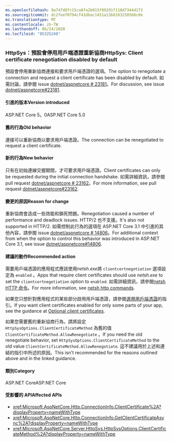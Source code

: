 ```yaml
---
ms.openlocfilehash: 9a747d8fc15ca8fa2b915f89291f118d7344d172
ms.sourcegitcommit: dc2feef0794cf41dbac1451a13b8183258566c0e
ms.translationtype: MT
ms.contentlocale: zh-TW
ms.lasthandoff: 06/24/2020
ms.locfileid: "85325248"
---
```

### <a name="httpsys-client-certificate-renegotiation-disabled-by-default"></a><span data-ttu-id="f5998-101">HttpSys：預設會停用用戶端憑證重新協商</span><span class="sxs-lookup"><span data-stu-id="f5998-101">HttpSys: Client certificate renegotiation disabled by default</span></span>

<span data-ttu-id="f5998-102">預設會停用重新協商連接和要求用戶端憑證的選項。</span><span class="sxs-lookup"><span data-stu-id="f5998-102">The option to renegotiate a connection and request a client certificate has been disabled by default.</span></span> <span data-ttu-id="f5998-103">如需討論，請參閱 issue [dotnet/aspnetcore # 23181](https://github.com/dotnet/aspnetcore/issues/23181)。</span><span class="sxs-lookup"><span data-stu-id="f5998-103">For discussion, see issue [dotnet/aspnetcore#23181](https://github.com/dotnet/aspnetcore/issues/23181).</span></span>

#### <a name="version-introduced"></a><span data-ttu-id="f5998-104">引進的版本</span><span class="sxs-lookup"><span data-stu-id="f5998-104">Version introduced</span></span>

<span data-ttu-id="f5998-105">ASP.NET Core 5。0</span><span class="sxs-lookup"><span data-stu-id="f5998-105">ASP.NET Core 5.0</span></span>

#### <a name="old-behavior"></a><span data-ttu-id="f5998-106">舊的行為</span><span class="sxs-lookup"><span data-stu-id="f5998-106">Old behavior</span></span>

<span data-ttu-id="f5998-107">連接可以重新協商以要求用戶端憑證。</span><span class="sxs-lookup"><span data-stu-id="f5998-107">The connection can be renegotiated to request a client certificate.</span></span>

#### <a name="new-behavior"></a><span data-ttu-id="f5998-108">新的行為</span><span class="sxs-lookup"><span data-stu-id="f5998-108">New behavior</span></span>

<span data-ttu-id="f5998-109">只有在初始連線交握期間，才可要求用戶端憑證。</span><span class="sxs-lookup"><span data-stu-id="f5998-109">Client certificates can only be requested during the initial connection handshake.</span></span> <span data-ttu-id="f5998-110">如需詳細資訊，請參閱 pull request [dotnet/aspnetcore # 23162](https://github.com/dotnet/aspnetcore/pull/23162)。</span><span class="sxs-lookup"><span data-stu-id="f5998-110">For more information, see pull request [dotnet/aspnetcore#23162](https://github.com/dotnet/aspnetcore/pull/23162).</span></span>

#### <a name="reason-for-change"></a><span data-ttu-id="f5998-111">變更的原因</span><span class="sxs-lookup"><span data-stu-id="f5998-111">Reason for change</span></span>

<span data-ttu-id="f5998-112">重新協商會造成一些效能和鎖死問題。</span><span class="sxs-lookup"><span data-stu-id="f5998-112">Renegotiation caused a number of performance and deadlock issues.</span></span> <span data-ttu-id="f5998-113">HTTP/2 也不支援。</span><span class="sxs-lookup"><span data-stu-id="f5998-113">It's also not supported in HTTP/2.</span></span> <span data-ttu-id="f5998-114">如需控制此行為的選項在 ASP.NET Core 3.1 中引進的其他內容，請參閱 issue [dotnet/aspnetcore # 14806](https://github.com/dotnet/aspnetcore/issues/14806)。</span><span class="sxs-lookup"><span data-stu-id="f5998-114">For additional context from when the option to control this behavior was introduced in ASP.NET Core 3.1, see issue [dotnet/aspnetcore#14806](https://github.com/dotnet/aspnetcore/issues/14806).</span></span>

#### <a name="recommended-action"></a><span data-ttu-id="f5998-115">建議的動作</span><span class="sxs-lookup"><span data-stu-id="f5998-115">Recommended action</span></span>

<span data-ttu-id="f5998-116">需要用戶端憑證的應用程式應該使用*netsh.exe*將 `clientcertnegotiation` 選項設定為 `enabled` 。</span><span class="sxs-lookup"><span data-stu-id="f5998-116">Apps that require client certificates should use *netsh.exe* to set the `clientcertnegotiation` option to `enabled`.</span></span> <span data-ttu-id="f5998-117">如需詳細資訊，請參閱[netsh HTTP 命令](/windows-server/networking/technologies/netsh/netsh-http)。</span><span class="sxs-lookup"><span data-stu-id="f5998-117">For more information, see [netsh http commands](/windows-server/networking/technologies/netsh/netsh-http).</span></span>

<span data-ttu-id="f5998-118">如果您只想針對應用程式的某些部分啟用用戶端憑證，請參閱[選用用戶端憑證](/aspnet/core/security/authentication/certauth?view=aspnetcore-3.1#optional-client-certificates)的指引。</span><span class="sxs-lookup"><span data-stu-id="f5998-118">If you want client certificates enabled for only some parts of your app, see the guidance at [Optional client certificates](/aspnet/core/security/authentication/certauth?view=aspnetcore-3.1#optional-client-certificates).</span></span>

<span data-ttu-id="f5998-119">如果您需要舊的重新協商行為，請將設定 `HttpSysOptions.ClientCertificateMethod` 為舊的值 `ClientCertificateMethod.AllowRenegotiate` 。</span><span class="sxs-lookup"><span data-stu-id="f5998-119">If you need the old renegotiate behavior, set `HttpSysOptions.ClientCertificateMethod` to the old value `ClientCertificateMethod.AllowRenegotiate`.</span></span> <span data-ttu-id="f5998-120">這不建議用於上述和連結的指引中所述的原因。</span><span class="sxs-lookup"><span data-stu-id="f5998-120">This isn't recommended for the reasons outlined above and in the linked guidance.</span></span>

#### <a name="category"></a><span data-ttu-id="f5998-121">類別</span><span class="sxs-lookup"><span data-stu-id="f5998-121">Category</span></span>

<span data-ttu-id="f5998-122">ASP.NET Core</span><span class="sxs-lookup"><span data-stu-id="f5998-122">ASP.NET Core</span></span>

#### <a name="affected-apis"></a><span data-ttu-id="f5998-123">受影響的 API</span><span class="sxs-lookup"><span data-stu-id="f5998-123">Affected APIs</span></span>

- <xref:Microsoft.AspNetCore.Http.ConnectionInfo.ClientCertificate%2A?displayProperty=nameWithType>
- <xref:Microsoft.AspNetCore.Http.ConnectionInfo.GetClientCertificateAsync%2A?displayProperty=nameWithType>
- <xref:Microsoft.AspNetCore.Server.HttpSys.HttpSysOptions.ClientCertificateMethod%2A?displayProperty=nameWithType>

<!--

#### Affected APIs

- `Overload:Microsoft.AspNetCore.Http.ConnectionInfo.ClientCertificate`
- `Overload:Microsoft.AspNetCore.Http.ConnectionInfo.GetClientCertificateAsync`
- `Overload:Microsoft.AspNetCore.Server.HttpSys.HttpSysOptions.ClientCertificateMethod`

-->
